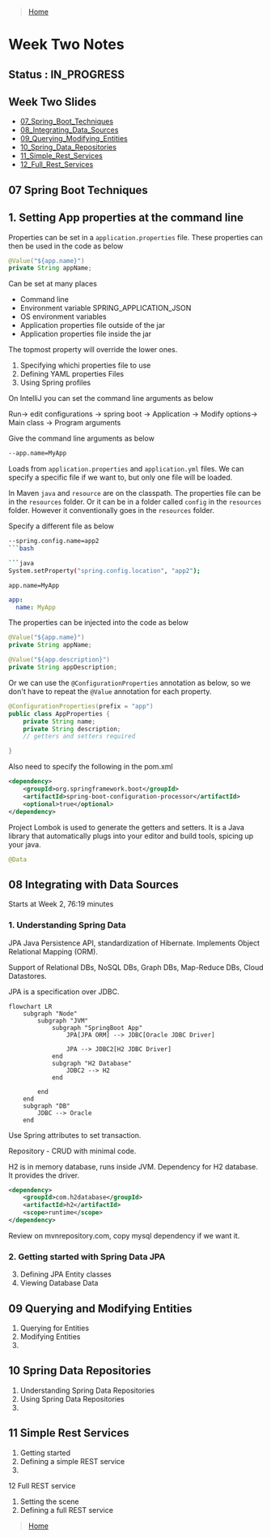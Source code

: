 > [Home](Home.md)

# Week Two Notes

## Status : IN_PROGRESS

## Week Two Slides

- [07_Spring_Boot_Techniques](../slides/pdfs/07_Spring_Boot_Techniques.pptx.pdf)
- [08_Integrating_Data_Sources](../slides/pdfs/08_Integrating_Data_Sources.pptx.pdf)
- [09_Querying_Modifying_Entities](../slides/pdfs/09_Querying_Modifying_Entities.pptx.pdf)
- [10_Spring_Data_Repositories](../slides/pdfs/10_Spring_Data_Repositories.pptx.pdf)
- [11_Simple_Rest_Services](../slides/pdfs/11_Simple_Rest_Services.pptx.pdf)
- [12_Full_Rest_Services](../slides/pdfs/12_Full_Rest_Services.pptx.pdf)

## 07 Spring Boot Techniques

## 1. Setting App properties at the command line

Properties can be set in a `application.properties` file. These properties can then be used in the code as below

```java
@Value("${app.name}")
private String appName;
```

Can be set at many places

- Command line
- Environment variable SPRING_APPLICATION_JSON
- OS environment variables
- Application properties file outside of the jar
- Application properties file inside the jar

The topmost property will override the lower ones.

1. Specifying whichi properties file to use
2. Defining YAML properties Files
3. Using Spring profiles

On IntelliJ you can set the command line arguments as below

Run-> edit configurations -> spring boot -> Application -> Modify options-> Main class -> Program arguments

Give the command line arguments as below

```bash
--app.name=MyApp
```

Loads from `application.properties` and `application.yml` files. We can specify a specific file if we want to, but only one file will be loaded.

In Maven `java` and `resource` are on the classpath.
The properties file can be in the `resources` folder. Or it can be in a folder called `config` in the `resources` folder. However it conventionally goes in the `resources` folder.

Specify a different file as below

````bash
--spring.config.name=app2
```bash

```java
System.setProperty("spring.config.location", "app2");
````

```properties
app.name=MyApp
```

```yaml
app:
  name: MyApp
```

The properties can be injected into the code as below

```java
@Value("${app.name}")
private String appName;

@Value("${app.description}")
private String appDescription;
```

Or we can use the `@ConfigurationProperties` annotation as below, so we don't have to repeat the `@Value` annotation for each property.

```java
@ConfigurationProperties(prefix = "app")
public class AppProperties {
    private String name;
    private String description;
    // getters and setters required

}
```

Also need to specify the following in the pom.xml

```xml
<dependency>
    <groupId>org.springframework.boot</groupId>
    <artifactId>spring-boot-configuration-processor</artifactId>
    <optional>true</optional>
</dependency>

```

Project Lombok is used to generate the getters and setters. It is a Java library that automatically plugs into your editor and build tools, spicing up your java.

```java
@Data
```

## 08 Integrating with Data Sources

Starts at Week 2, 76:19 minutes

### 1. Understanding Spring Data

JPA Java Persistence API, standardization of Hibernate. Implements Object Relational Mapping (ORM).

Support of Relational DBs, NoSQL DBs, Graph DBs, Map-Reduce DBs, Cloud Datastores.

JPA is a specification over JDBC.

```mermaid
flowchart LR
    subgraph "Node"
        subgraph "JVM"
            subgraph "SpringBoot App"
                JPA[JPA ORM] --> JDBC[Oracle JDBC Driver]

                JPA --> JDBC2[H2 JDBC Driver]
            end
            subgraph "H2 Database"
                JDBC2 --> H2
            end

        end
    end
    subgraph "DB"
        JDBC --> Oracle
    end

```

Use Spring attributes to set transaction.

Repository - CRUD with minimal code.

H2 is in memory database, runs inside JVM.
Dependency for H2 database. It provides the driver.

```xml
<dependency>
    <groupId>com.h2database</groupId>
    <artifactId>h2</artifactId>
    <scope>runtime</scope>
</dependency>
```

Review on mvnrepository.com, copy mysql dependency if we want it.

### 2. Getting started with Spring Data JPA

3. Defining JPA Entity classes
4. Viewing Database Data

## 09 Querying and Modifying Entities

1. Querying for Entities
2. Modifying Entities
3.

## 10 Spring Data Repositories

1. Understanding Spring Data Repositories
2. Using Spring Data Repositories
3.

## 11 Simple Rest Services

1. Getting started
2. Defining a simple REST service
3.

12 Full REST service

1. Setting the scene
2. Defining a full REST service

> [Home](HOME.md)

```

```
